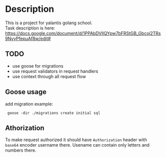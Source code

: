 # Description
This is a project for yalantis golang school.  
Task description is here: https://docs.google.com/document/d/1PPAbDVllQYpw7bFRStGB_Gbcoj2TRs9NvyPfepuAf8w/edit#

## TODO 
 - use goose for migrations
 - use request validators in request handlers
 - use context through all request flow


## Goose usage
add migration example:
```
 goose -dir ./migrations create initial sql
```

## Athorization
To make request authorized it should have `Authorization` header with `base64` encoder username there. Usename can contain only letters and numbers there.